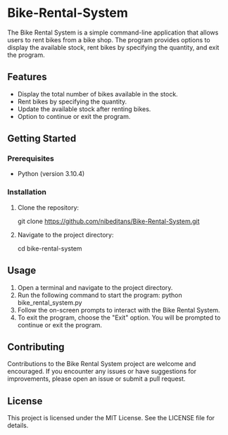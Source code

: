 # Bike-Rental-System
The Bike Rental System is a simple command-line application that allows users to rent bikes from a bike shop.
The program provides options to display the available stock, rent bikes by specifying the quantity, and exit the program.

## Features
* Display the total number of bikes available in the stock.
* Rent bikes by specifying the quantity.
* Update the available stock after renting bikes.
* Option to continue or exit the program.

## Getting Started
### Prerequisites
* Python (version 3.10.4)
### Installation

1. Clone the repository:

    git clone https://github.com/nibeditans/Bike-Rental-System.git

2. Navigate to the project directory:

    cd bike-rental-system

## Usage
1. Open a terminal and navigate to the project directory.
2. Run the following command to start the program: python bike_rental_system.py
3. Follow the on-screen prompts to interact with the Bike Rental System.
4. To exit the program, choose the "Exit" option. You will be prompted to continue or exit the program.


## Contributing
Contributions to the Bike Rental System project are welcome and encouraged. If you encounter any issues or have suggestions for improvements, please open an issue or submit a pull request.

## License
This project is licensed under the MIT License. See the LICENSE file for details.
